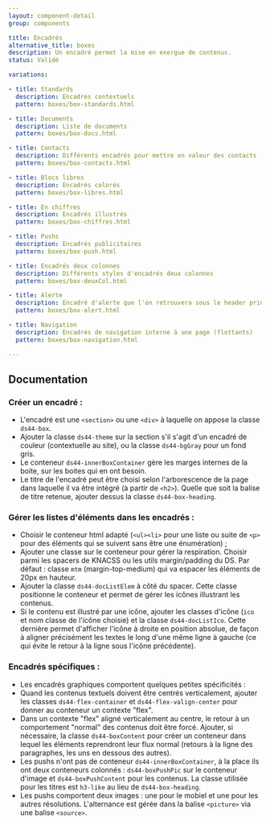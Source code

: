 ```yaml
---
layout: component-detail
group: components

title: Encadrés
alternative_title: boxes
description: Un encadré permet la mise en exergue de contenus.
status: Validé

variations:

- title: Standards
  description: Encadrés contextuels
  pattern: boxes/box-standards.html

- title: Documents
  description: Liste de documents
  pattern: boxes/box-docs.html

- title: Contacts
  description: Différents encadrés pour mettre en valeur des contacts
  pattern: boxes/box-contacts.html

- title: Blocs libres
  description: Encadrés colorés
  pattern: boxes/box-libres.html

- title: En chiffres
  description: Encadrés illustrés
  pattern: boxes/box-chiffres.html

- title: Pushs
  description: Encadrés publicitaires
  pattern: boxes/box-push.html

- title: Encadrés deux colonnes
  description: Différents styles d'encadrés deux colonnes
  pattern: boxes/box-deuxCol.html

- title: Alerte
  description: Encadré d'alerte que l'on retrouvera sous le header principal. Il peut se replier / se réouvrir et conserver l'état sur la durée de la session pour l’alerte en question car il peut y en avoir plusieurs à des endroits différents du site.
  pattern: boxes/box-alert.html

- title: Navigation
  description: Encadrés de navigation interne à une page (flottants)
  pattern: boxes/box-navigation.html

---
```


## Documentation

### Créer un encadré :

* L'encadré est une `<section>` ou une `<div>` à laquelle on appose la classe `ds44-box`.
* Ajouter la classe `ds44-theme` sur la section s'il s'agit d'un encadré de couleur (contextuelle au site), ou la classe `ds44-bgGray` pour un fond gris.
* Le conteneur `ds44-innerBoxContainer` gère les marges internes de la boite, sur les boites qui en ont besoin.
* Le titre de l'encadré peut être choisi selon l'arborescence de la page dans laquelle il va être intégré (à partir de `<h2>`). Quelle que soit la balise de titre retenue, ajouter dessus la classe `ds44-box-heading`.

### Gérer les listes d'éléments dans les encadrés :

* Choisir le conteneur html adapté (`<ul><li>` pour une liste ou suite de `<p>` pour des éléments qui se suivent sans être une énumération) ;
* Ajouter une classe sur le conteneur pour gérer la respiration. Choisir parmi les spacers de KNACSS ou les utils margin/padding du DS. Par défaut : classe `mtm` (margin-top-medium) qui va espacer les éléments de 20px en hauteur.
* Ajouter la classe `ds44-docListElem` à côté du spacer. Cette classe positionne le conteneur et permet de gérer les icônes illustrant les contenus.
* Si le contenu est illustré par une icône, ajouter les classes d'icône (`ico` et nom classe de l'icône choisie) et la classe `ds44-docListIco`. Cette dernière permet d'afficher l'icône à droite en position absolue, de façon à aligner précisément les textes le long d'une même ligne à gauche (ce qui évite le retour à la ligne sous l'icône précédente).

### Encadrés spécifiques :

* Les encadrés graphiques comportent quelques petites spécificités :
 * Quand les contenus textuels doivent être centrés verticalement, ajouter les classes `ds44-flex-container` et `ds44-flex-valign-center` pour donner au conteneur un contexte "flex".
 * Dans un contexte "flex" aligné verticalement au centre, le retour à un comportement "normal" des contenus doit être forcé. Ajouter, si nécessaire, la classe `ds44-boxContent` pour créer un conteneur dans lequel les éléments reprendront leur flux normal (retours à la ligne des paragraphes, les uns en dessous des autres).
 * Les pushs n'ont pas de conteneur `ds44-innerBoxContainer`, à la place ils ont deux conteneurs colonnés : `ds44-boxPushPic` sur le conteneur d'image et `ds44-boxPushContent` pour les contenus. La classe utilisée pour les titres est `h3-like` au lieu de `ds44-box-heading`.
 * Les pushs comportent deux images : une pour le mobiel et une pour les autres résolutions. L'alternance est gérée dans la balise `<picture>` via une balise `<source>`.

